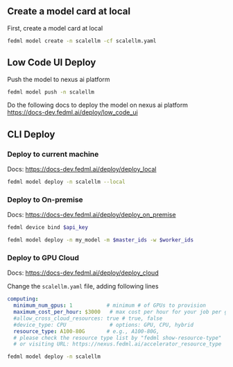 ## Create a model card at local
First, create a model card at local
```bash
fedml model create -n scalellm -cf scalellm.yaml
```

## Low Code UI Deploy
Push the model to nexus ai platform
```bash
fedml model push -n scalellm
```
Do the following docs to deploy the model on nexus ai platform
https://docs-dev.fedml.ai/deploy/low_code_ui

## CLI Deploy
### Deploy to current machine 
Docs: https://docs-dev.fedml.ai/deploy/deploy_local
```bash
fedml model deploy -n scalellm --local
```

### Deploy to On-premise  
Docs: https://docs-dev.fedml.ai/deploy/deploy_on_premise
```bash
fedml device bind $api_key
```
```bash
fedml model deploy -n my_model -m $master_ids -w $worker_ids
```

### Deploy to GPU Cloud  
Docs: https://docs-dev.fedml.ai/deploy/deploy_cloud

Change the `scalellm.yaml` file, adding following lines
```yaml
computing:
  minimum_num_gpus: 1           # minimum # of GPUs to provision
  maximum_cost_per_hour: $3000   # max cost per hour for your job per gpu card
  #allow_cross_cloud_resources: true # true, false
  #device_type: CPU              # options: GPU, CPU, hybrid
  resource_type: A100-80G       # e.g., A100-80G,
  # please check the resource type list by "fedml show-resource-type"
  # or visiting URL: https://nexus.fedml.ai/accelerator_resource_type
```

```bash
fedml model deploy -n scalellm
```